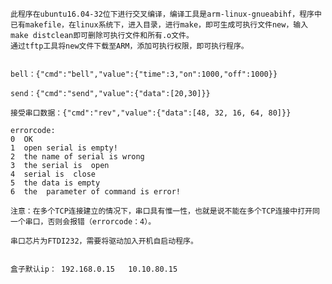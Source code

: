 	此程序在ubuntu16.04-32位下进行交叉编译，编译工具是arm-linux-gnueabihf，程序中已有makefile，在linux系统下，进入目录，进行make，即可生成可执行文件new，输入make distclean即可删除可执行文件和所有.o文件。
	通过tftp工具将new文件下载至ARM，添加可执行权限，即可执行程序。
	

	bell：{"cmd":"bell","value":{"time":3,"on":1000,"off":1000}}
	
	send：{"cmd":"send","value":{"data":[20,30]}}

	接受串口数据：{"cmd":"rev","value":{"data":[48, 32, 16, 64, 80]}}

	errorcode:
	0  OK
	1  open serial is empty!
	2  the name of serial is wrong
	3  the serial is  open
	4  serial is  close
	5  the data is empty
	6  the  parameter of command is error!

	注意：在多个TCP连接建立的情况下，串口具有惟一性，也就是说不能在多个TCP连接中打开同一个串口，否则会报错（errorcode：4）。
	
	串口芯片为FTDI232，需要将驱动加入开机自启动程序。


	盒子默认ip： 192.168.0.15   10.10.80.15
